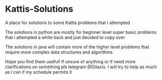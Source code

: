 # Kattis-Solutions
A place for solutions to some Kattis problems that i attempted

The solutions in python are mostly for beginner level super basic problems that i attempted a while back and just decided to copy over

The solutions in java will contain more of the higher level problems that require more complex data structures and algorithms

Hope you find them useful! If unsure of anything or if need more clarifications on something pls telegram @Gitaxis. I will try to help as much as I can
if my schedule permits it
